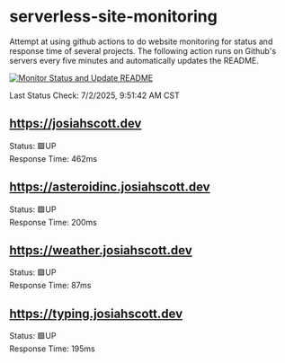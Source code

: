 # serverless-site-monitoring
Attempt at using github actions to do website monitoring for status and response time of several projects. The following action runs on Github's servers every five minutes and automatically updates the README.  

[![Monitor Status and Update README](https://github.com/JosiahSco/serverless-site-monitoring/actions/workflows/monitor.yaml/badge.svg)](https://github.com/JosiahSco/serverless-site-monitoring/actions/workflows/monitor.yaml)

Last Status Check: 7/2/2025, 9:51:42 AM CST

## https://josiahscott.dev
Status: 🟩UP  
Response Time: 462ms

## https://asteroidinc.josiahscott.dev
Status: 🟩UP  
Response Time: 200ms

## https://weather.josiahscott.dev
Status: 🟩UP  
Response Time: 87ms

## https://typing.josiahscott.dev
Status: 🟩UP  
Response Time: 195ms

